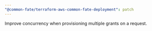 ```yaml
---
"@common-fate/terraform-aws-common-fate-deployment": patch
---
```


Improve concurrency when provisioning multiple grants on a request.
